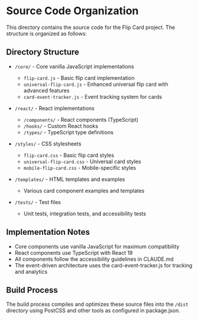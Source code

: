 # Source Code Organization

This directory contains the source code for the Flip Card project. The structure is organized as follows:

## Directory Structure

- `/core/` - Core vanilla JavaScript implementations
  - `flip-card.js` - Basic flip card implementation
  - `universal-flip-card.js` - Enhanced universal flip card with advanced features
  - `card-event-tracker.js` - Event tracking system for cards

- `/react/` - React implementations
  - `/components/` - React components (TypeScript)
  - `/hooks/` - Custom React hooks
  - `/types/` - TypeScript type definitions

- `/styles/` - CSS stylesheets
  - `flip-card.css` - Basic flip card styles
  - `universal-flip-card.css` - Universal card styles
  - `mobile-flip-card.css` - Mobile-specific styles

- `/templates/` - HTML templates and examples
  - Various card component examples and templates

- `/tests/` - Test files
  - Unit tests, integration tests, and accessibility tests

## Implementation Notes

- Core components use vanilla JavaScript for maximum compatibility
- React components use TypeScript with React 19
- All components follow the accessibility guidelines in CLAUDE.md
- The event-driven architecture uses the card-event-tracker.js for tracking and analytics

## Build Process

The build process compiles and optimizes these source files into the `/dist` directory using PostCSS and other tools as configured in package.json.